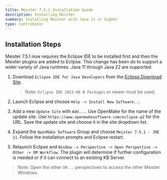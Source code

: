 ```yaml
---
title: Meister 7.5.1 Installation Guide
description: Installing Meister
summary: Installing Meister with Java 11 or higher
type: contributor
---
```


## Installation Steps

Meister 7.5.1 now requires the Eclipse IDE to be installed first and then the Meister plugins are added to Eclipse.  This change has been do to support a wider variety of Java runtimes.   Java 11 through Java 22 are supported.

1. Download `Eclipse IDE for Java Developers` from the [Eclipse Download Site](https://www.eclipse.org/downloads/packages/).  

    > Note: `Eclipse IDE 2022-06 R Packages` or newer must be used.

2. Launch Eclipse and choose `Help -> Install New Software...`

3. Add a new `Update Site` with `Add...`.  Use OpenMake for the name of the update site.  Use `https://www.openmakesoftware.com/eclipse-p2` for the URL.  Save the update site and choose it in the site dropdown list.

4. Expand the `OpenMake Software` Group and choose `Meister 7.5.1 - JRE 11`.  Follow the installation prompts and Eclipse restart.

5. Relaunch Eclipse and `Window -> Perspective -> Open Perspective -> Other -> OM Workflow`.  The plugin will determine if further configuration is needed or if it can connect to an existing KB Server.

> Note:  Open the other `OM...` perspectives to access the other Meister Windows.
